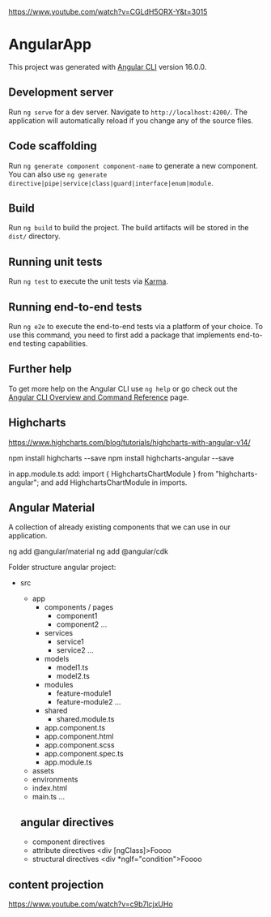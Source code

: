 https://www.youtube.com/watch?v=CGLdH5ORX-Y&t=3015

# AngularApp

This project was generated with [Angular CLI](https://github.com/angular/angular-cli) version 16.0.0.

## Development server

Run `ng serve` for a dev server. Navigate to `http://localhost:4200/`. The application will automatically reload if you change any of the source files.

## Code scaffolding

Run `ng generate component component-name` to generate a new component. You can also use `ng generate directive|pipe|service|class|guard|interface|enum|module`.

## Build

Run `ng build` to build the project. The build artifacts will be stored in the `dist/` directory.

## Running unit tests

Run `ng test` to execute the unit tests via [Karma](https://karma-runner.github.io).

## Running end-to-end tests

Run `ng e2e` to execute the end-to-end tests via a platform of your choice. To use this command, you need to first add a package that implements end-to-end testing capabilities.

## Further help

To get more help on the Angular CLI use `ng help` or go check out the [Angular CLI Overview and Command Reference](https://angular.io/cli) page.

## Highcharts

https://www.highcharts.com/blog/tutorials/highcharts-with-angular-v14/

npm install highcharts --save
npm install highcharts-angular --save

in app.module.ts add:
import { HighchartsChartModule } from "highcharts-angular";
and add HighchartsChartModule in imports.

## Angular Material

A collection of already existing components that we can use in our application.

ng add @angular/material
ng add @angular/cdk

Folder structure angular project:

- src

  - app
    - components / pages
      - component1
      - component2
        ...
    - services
      - service1
      - service2
        ...
    - models
      - model1.ts
      - model2.ts
    - modules
      - feature-module1
      - feature-module2
        ...
    - shared
      - shared.module.ts
    - app.component.ts
    - app.component.html
    - app.component.scss
    - app.component.spec.ts
    - app.module.ts
  - assets
  - environments
  - index.html
  - main.ts
    ...

  ## angular directives

  - component directives <app-my-component></app-my-component>
  - attribute directives <div [ngClass]>Foooo</div>
  - structural directives <div \*ngIf="condition">Foooo</div>

## content projection

https://www.youtube.com/watch?v=c9b7lcjxUHo
